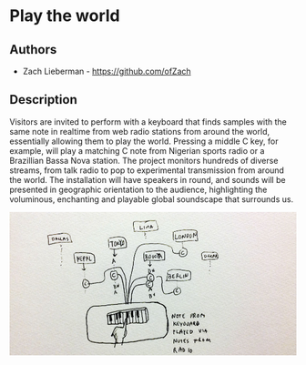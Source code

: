 # Play the world

## Authors
- Zach Lieberman - https://github.com/ofZach

## Description
Visitors are invited to perform with a keyboard that finds samples with the same note in realtime from web radio stations from around the world, essentially allowing them to play the world.   Pressing a middle C key, for example, will play a matching C note from Nigerian sports radio or a Brazillian Bassa Nova station.  The project monitors hundreds of diverse streams, from talk radio to pop to experimental transmission from around the world.  The installation will have speakers in round, and sounds will be presented in geographic orientation to the audience, highlighting the voluminous, enchanting and playable global soundscape that surrounds us.

![image](project_images/postImages/notes.jpg)